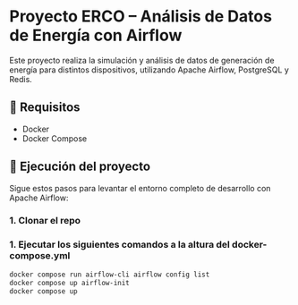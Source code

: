 # Proyecto ERCO – Análisis de Datos de Energía con Airflow

Este proyecto realiza la simulación y análisis de datos de generación de energía para distintos dispositivos, utilizando Apache Airflow, PostgreSQL y Redis.

## 🔧 Requisitos

- Docker
- Docker Compose

## 🚀 Ejecución del proyecto

Sigue estos pasos para levantar el entorno completo de desarrollo con Apache Airflow:

### 1. Clonar el repo
### 1. Ejecutar los siguientes comandos a la altura del docker-compose.yml

```bash
docker compose run airflow-cli airflow config list
docker compose up airflow-init
docker compose up
